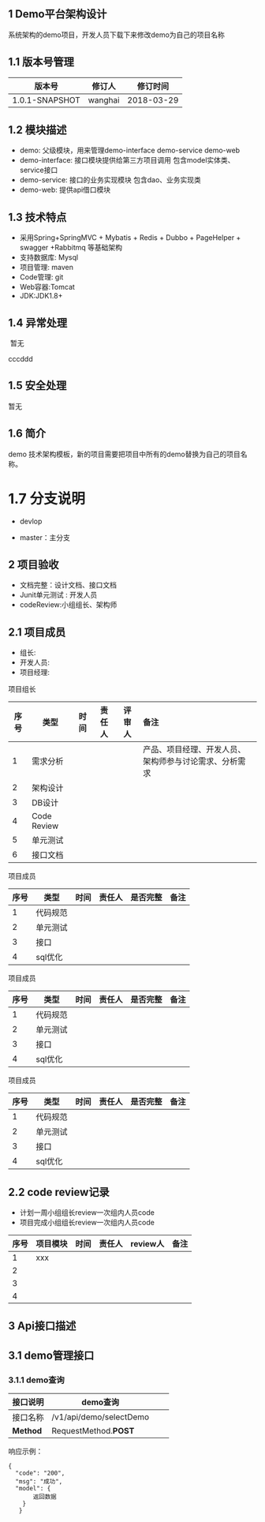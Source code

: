 ## 1 Demo平台架构设计
   系统架构的demo项目，开发人员下载下来修改demo为自己的项目名称

## 1.1 版本号管理

| 版本号          | 修订人  | 修订时间       |
| ------------ | ---- | ---------- |
| 1.0.1-SNAPSHOT | wanghai  | 2018-03-29 |



## 1.2 模块描述

- demo: 父级模块，用来管理demo-interface demo-service demo-web
- demo-interface: 接口模块提供给第三方项目调用  包含model实体类、service接口 
- demo-service: 接口的业务实现模块 包含dao、业务实现类
- demo-web: 提供api借口模块  


## 1.3 技术特点

- 采用Spring+SpringMVC + Mybatis + Redis + Dubbo + PageHelper + swagger +Rabbitmq 等基础架构
- 支持数据库: Mysql
- 项目管理: maven
- Code管理: git
- Web容器:Tomcat
- JDK:JDK1.8+


##  1.4 异常处理

​    暂无

cccddd

##  1.5 安全处理

  暂无

##  1.6 简介

   demo 技术架构模板，新的项目需要把项目中所有的demo替换为自己的项目名称。

#  1.7 分支说明

- devlop

- master：主分支  

##  2  项目验收

- 文档完整：设计文档、接口文档
- Junit单元测试 : 开发人员
- codeReview:小组组长、架构师

## 2.1 项目成员

- 组长:  
- 开发人员: 
- 项目经理:

项目组长

| 序号   | 类型          | 时间   | 责任人  | 评审人  | 备注                          |
| ---- | ----------- | ---- | ---- | ---- | :-------------------------- |
| 1    | 需求分析        |      |      |      | 产品、项目经理、开发人员、架构师参与讨论需求、分析需求 |
| 2    | 架构设计        |      |      |      |                             |
| 3    | DB设计        |      |      |      |                             |
| 4    | Code Review |      |      |      |                             |
| 5    | 单元测试        |      |      |      |                             |
| 6    | 接口文档        |      |      |      |                             |

项目成员 

| 序号   | 类型    | 时间   | 责任人  | 是否完整 | 备注   |
| ---- | ----- | ---- | ---- | ---- | ---- |
| 1    | 代码规范  |      |      |      |      |
| 2    | 单元测试  |      |      |      |      |
| 3    | 接口    |      |      |      |      |
| 4    | sql优化 |      |      |      |      |



项目成员 

| 序号   | 类型    | 时间   | 责任人  | 是否完整 | 备注   |
| ---- | ----- | ---- | ---- | ---- | ---- |
| 1    | 代码规范  |      |      |      |      |
| 2    | 单元测试  |      |      |      |      |
| 3    | 接口    |      |      |      |      |
| 4    | sql优化 |      |      |      |      |



项目成员

| 序号   | 类型    | 时间   | 责任人  | 是否完整 | 备注   |
| ---- | ----- | ---- | ---- | ---- | ---- |
| 1    | 代码规范  |      |      |      |      |
| 2    | 单元测试  |      |      |      |      |
| 3    | 接口    |      |      |      |      |
| 4    | sql优化 |      |      |      |      |



##  2.2 code review记录

- 计划一周小组组长review一次组内人员code
- 项目完成小组组长review一次组内人员code

| 序号   | 项目模块 | 时间   | 责任人  | review人 | 备注   |
| ---- | ---- | ---- | ---- | ------- | ---- |
| 1    | xxx  |      |      |         |      |
| 2    |      |      |      |         |      |
| 3    |      |      |      |         |      |
| 4    |      |      |      |         |      |



##  3  Api接口描述

##  3.1 demo管理接口

###  3.1.1 demo查询

| **接口说明**   | demo查询                  |      |      |
| ---------- | ----------------------- | ---- | ---- |
| 接口名称       | /v1/api/demo/selectDemo |      |      |
| **Method** | RequestMethod.**POST**  |      |      |

 响应示例：

```
{
  "code": "200",
  "msg": "成功",
  "model": {
       返回数据
    }
   }

```











